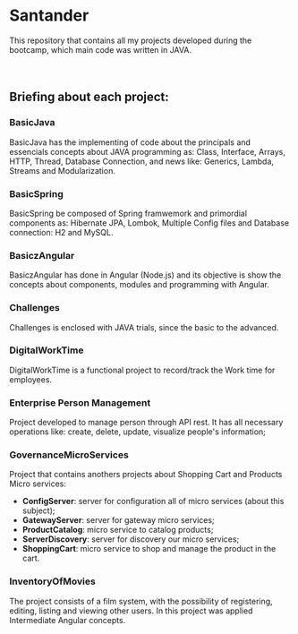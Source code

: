 # Santander 
This repository that contains all my projects developed during the bootcamp, which main code was written in JAVA.
<br><br><br>
## Briefing about each project:
### BasicJava
BasicJava has the implementing of code about the principals and essencials concepts about JAVA programming as: Class, Interface, Arrays, HTTP, Thread, Database Connection, and news like: Generics, Lambda, Streams and Modularization.
### BasicSpring
BasicSpring be composed of Spring framwemork and primordial components as: Hibernate JPA, Lombok, Multiple Config files and Database connection: H2 and MySQL.
### BasiczAngular
BasiczAngular has done in Angular (Node.js) and its objective is show the concepts about components, modules and programming with Angular.
### Challenges
Challenges is enclosed with JAVA trials, since the basic to the advanced.
### DigitalWorkTime
DigitalWorkTime is a functional project to record/track the Work time for employees.
### Enterprise Person Management
Project developed to manage person through API rest. It has all necessary operations like: create, delete, update, visualize people's information;
### GovernanceMicroServices
Project that contains anothers projects about Shopping Cart and Products Micro services: 
* **ConfigServer**: server for configuration all of micro services (about this subject);
* **GatewayServer**: server for gateway micro services;
* **ProductCatalog**: micro service to catalog products;
* **ServerDiscovery**: server for discovery our micro services;
* **ShoppingCart**: micro service to shop and manage the product in the cart.
###  InventoryOfMovies
The project consists of a film system, with the possibility of registering, editing, listing and viewing other users. In this project was applied Intermediate Angular concepts.
 
